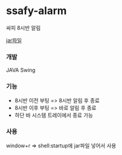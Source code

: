# ssafy-alarm
싸피 8시반 알림 

[jar파일](https://github.com/SIM-GYUBIN/ssafy-alarm/releases)

### 개발
JAVA Swing

### 기능
- 8시반 이전 부팅 => 8시반 알림 후 종료
- 8시반 이후 부팅 => 바로 알림 후 종료
- 하단 바 시스템 트레이에서 종료 가능

### 사용
window+r => shell:startup에 jar파일 넣어서 사용
